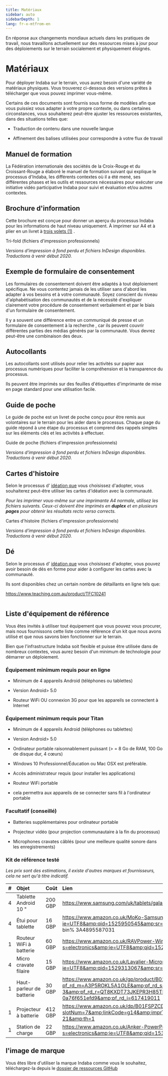 ```yaml
---
title: Matériaux
sidebar: auto
sidebarDepth: 1
lang: fr-x-mtfrom-en
---
```

<Banner> 

 En réponse aux changements mondiaux actuels dans les pratiques de travail, nous travaillons actuellement sur des ressources mises à jour pour des déploiements sur le terrain socialement et physiquement éloignés.  

</Banner> 

# Matériaux  

<Leader> 

 Pour déployer Indaba sur le terrain, vous aurez besoin d&#39;une variété de matériaux physiques. Vous trouverez ci-dessous des versions prêtes à télécharger que vous pouvez imprimer vous-même.  


 Certains de ces documents sont fournis sous forme de modèles afin que vous puissiez vous adapter à votre propre contexte, ou dans certaines circonstances, vous souhaiterez peut-être ajuster les ressources existantes, dans des situations telles que:  

<ul><li> Traduction de contenu dans une nouvelle langue </li></ul> 
<ul><li> Affinement des balises utilisées pour correspondre à votre flux de travail </li></ul> 

</Leader> 

## Manuel de formation  

 La Fédération internationale des sociétés de la Croix-Rouge et du Croissant-Rouge a élaboré le manuel de formation suivant qui explique le processus d&#39;Indaba, les différents contextes où il a été mené, ses différentes phases et les outils et ressources nécessaires pour exécuter une initiative vidéo participative Indaba pour suivi et évaluation et/ou autres contextes.  

<translated-dropdown title="Manuel de formation de la FICR (PDF)" :langs="['en','es']" link="https://github.com/our-story-media/ourstory-resources/raw/master/field-materials/manual/ifrc-manual-%%.pdf"/> 

## Brochure d&#39;information  

 Cette brochure est conçue pour donner un aperçu du processus Indaba pour les informations de haut niveau uniquement. À imprimer sur A4 et à plier en un livret à <a href="https://en.wikipedia.org/wiki/Brochure#/media/File:Folding.svg">trois volets (1)</a> .  

<translated-dropdown title="Tri-fold (PDF)" :langs="['en','es']" link="https://github.com/our-story-media/ourstory-resources/raw/master/field-materials/booklet/brochure-%%.pdf"/> 

<DownloadLink  url="https://github.com/our-story-media/ourstory-resources/tree/master/field-materials/booklet/"> Tri-fold (fichiers d&#39;impression professionnels) </DownloadLink> 

 <em>Versions d&#39;impression à fond perdu et fichiers InDesign disponibles. Traductions à venir début 2020.</em>  

## Exemple de formulaire de consentement  

 Les formulaires de consentement doivent être adaptés à tout déploiement spécifique. Ne vous contentez jamais de les utiliser sans d&#39;abord les adapter à vos besoins et à votre communauté. Soyez conscient du niveau d&#39;alphabétisation des communautés et de la nécessité d&#39;expliquer clairement votre procédure de consentement verbalement et par le biais d&#39;un formulaire de consentement.  

 Il y a souvent une différence entre un <span class="code">communiqué de presse</span> et un formulaire de <span class="code">consentement à la recherche</span> , car ils peuvent couvrir différentes parties des médias générés par la communauté. Vous devrez peut-être une combinaison des deux.  

<translated-dropdown title="Exemple de consentement (Word docx)" :langs="['en','es']" link="https://github.com/our-story-media/ourstory-resources/raw/master/field-materials/consent/consent-template-%%.docx"/> 

## Autocollants  

 Les autocollants sont utilisés pour relier les activités sur papier aux processus numériques pour faciliter la compréhension et la transparence du processus.  

 Ils peuvent être imprimés sur des feuilles d&#39;étiquettes d&#39;imprimante de mise en page standard pour une utilisation facile.  

<translated-dropdown title="Modèle d&#39;autocollants (Word docx)" :langs="['en','es','fr','ar']" link="https://github.com/our-story-media/ourstory-resources/raw/master/field-materials/stickers/L7163-oecd-stickers-template-%%.docx"/> 


## Guide de poche  

 Le guide de poche est un livret de poche conçu pour être remis aux volontaires sur le terrain pour les aider dans le processus. Chaque page du guide répond à une étape du processus et comprend des rappels simples sur les éléments clés et les activités à effectuer.  

<translated-dropdown title="Guide de poche (PDF)" :langs="['en','es']" link="https://github.com/our-story-media/ourstory-resources/raw/master/field-materials/field-guide/print-yourself/field-guide-selfprint-%%.pdf"/> 

<DownloadLink  url="https://github.com/our-story-media/ourstory-resources/tree/master/field-materials/field-guide/print-professional"> Guide de poche (fichiers d&#39;impression professionnels) </DownloadLink> 

 <em>Versions d&#39;impression à fond perdu et fichiers InDesign disponibles. Traductions à venir début 2020.</em>  

## Cartes d&#39;histoire  

 Selon le processus d&#39; <a href="/fr/guide/ideation/">idéation que</a> vous choisissez d&#39;adopter, vous souhaiterez peut-être utiliser les cartes d&#39;idéation avec la communauté.  

 <em>Pour les imprimer vous-même sur une imprimante A4 normale, utilisez les fichiers suivants. Ceux-ci doivent être imprimés en <strong>duplex</strong> et en plusieurs <strong>pages</strong> pour obtenir les résultats recto verso corrects.</em>  

<translated-dropdown title="Cartes de l&#39;histoire - impression A4 (PDF)" :langs="['en','es']" link="https://github.com/our-story-media/ourstory-resources/raw/master/field-materials/story-cards/print-yourself/storycards-selfprint-%%.pdf"/> 

<DownloadLink  url="https://github.com/our-story-media/ourstory-resources/tree/master/field-materials/story-cards/print-professional"> Cartes d&#39;histoire (fichiers d&#39;impression professionnels) </DownloadLink> 

 <em>Versions d&#39;impression à fond perdu et fichiers InDesign disponibles. Traductions à venir début 2020.</em>  

## Dé  

 Selon le processus d&#39; <a href="/fr/guide/ideation/">idéation que</a> vous choisissez d&#39;adopter, vous pouvez avoir besoin de dés en forme pour aider à configurer les cartes avec la communauté.  

 Ils sont disponibles chez un certain nombre de détaillants en ligne tels que:  

 <a href="https://www.teaching.com.au/product/TFC10241">https://www.teaching.com.au/product/TFC10241</a>  

<img src="/imgs/dice.jpg" alt=""> 

## Liste d&#39;équipement de référence  

 Vous êtes invités à utiliser tout équipement que vous pouvez vous procurer, mais nous fournissons cette liste comme référence d&#39;un kit que nous avons utilisé et que nous savons bien fonctionner sur le terrain.  

<Tip> 

 Bien que l&#39;infrastructure Indaba soit flexible et puisse être utilisée dans de nombreux contextes, vous aurez besoin d&#39;un minimum de technologie pour démarrer un déploiement.  

</Tip> 

### Équipement minimum requis pour en ligne  

<ul><li> Minimum de 4 appareils Android (téléphones ou tablettes) </li></ul> 
<ul><li> Version Android&gt; 5.0 </li></ul> 
<ul><li> Routeur WiFi OU connexion 3G pour que les appareils se connectent à Internet </li></ul> 

### Équipement minimum requis pour Titan  

<ul><li> Minimum de 4 appareils Android (téléphones ou tablettes) </li></ul> 
<ul><li> Version Android&gt; 5.0 </li></ul> 
<ul><li> Ordinateur portable raisonnablement puissant (&gt; = 8 Go de RAM, 100 Go de disque dur, 4 cœurs) </li></ul> 
<ul><li> Windows 10 Professionnel/Éducation ou Mac OSX est préférable. </li></ul> 
<ul><li> Accès administrateur requis (pour installer les applications) </li></ul> 
<ul><li> Routeur WiFi portable </li></ul> 
<ul><li> cela permettra aux appareils de se connecter sans fil à l&#39;ordinateur portable </li></ul> 

### Facultatif (conseillé)  

<ul><li> Batteries supplémentaires pour ordinateur portable </li></ul> 
<ul><li> Projecteur vidéo (pour projection communautaire à la fin du processus) </li></ul> 
<ul><li> Microphones cravates câblés (pour une meilleure qualité sonore dans les enregistrements) </li></ul> 

### Kit de référence testé  

 <em>Les prix sont des estimations, il existe d&#39;autres marques et fournisseurs, cela ne sert qu&#39;à titre indicatif.</em>  

 | # | Objet | Coût | Lien |  
 | :--- | :--- | :--- | :--- |  
 | 4 | Tablette Android 10 &quot;| 200 GBP | <a href="https://www.samsung.com/uk/tablets/galaxy-tab-a-10-1-2016-t580/SM-T580NZKABTU/">https://www.samsung.com/uk/tablets/galaxy-tab-a-10-1-2016-t580/SM-T580NZKABTU/</a> |  
 | 4 | Étui pour tablette | 16 GBP | <a href="https://www.amazon.co.uk/MoKo-Samsung-Galaxy-10-1-Built/dp/B01LX4VLYD/ref=sr_1_3?ie=UTF8&amp;qid=1525950545&amp;sr=8-3&amp;keywords=case+for+galaxy+tab+a&amp;refinements=p_n_feature_browse-bin%3A4895587031">https://www.amazon.co.uk/MoKo-Samsung-Galaxy-10-1-Built/dp/B01LX4VLYD/ref=sr_1_3?ie=UTF8&amp;qid=1525950545&amp;sr=8-3&amp;keywords=case+for+galaxy+tab+ a &amp; raffinements = p_n_feature_browse-bin% 3A4895587031</a> |  
 | 1 | Routeur WiFi à batterie | 60 GBP | <a href="https://www.amazon.co.uk/RAVPower-Wireless-Portable-Companion-Streamer/dp/B076M3X2GR/ref=sr_1_12?s=electronics&amp;ie=UTF8&amp;qid=1525100823&amp;sr=1-12&amp;keywords=battery+wireless+router">https://www.amazon.co.uk/RAVPower-Wireless-Portable-Companion-Streamer/dp/B076M3X2GR/ref=sr_1_12?s=electronics&amp;ie=UTF8&amp;qid=1525100823&amp;sr=1-12&amp;keywords=battery+wireless+router</a> |  
 | 4 | Micro cravate filaire | 15 GBP | <a href="https://www.amazon.co.uk/Lavalier-Microphone-Smartphone-Canon-Camera/dp/B00MPDYGBE/ref=sr_1_1?ie=UTF8&amp;qid=1529313067&amp;sr=8-1&amp;keywords=boya">https://www.amazon.co.uk/Lavalier-Microphone-Smartphone-Canon-Camera/dp/B00MPDYGBE/ref=sr_1_1?ie=UTF8&amp;qid=1529313067&amp;sr=8-1&amp;keywords=boya</a> |  
 | 1 | Haut-parleur de batterie | 30 GBP | <a href="https://www.amazon.co.uk/gp/product/B016MO90GW/ref=s9_acsd_zgift_hd_bw_bfmct9_c_x_w?pf_rd_m=A3P5ROKL5A1OLE&amp;pf_rd_s=merchandised-search-3&amp;pf_rd_r=QT8KXDT73JKEPR3H85TM&amp;pf_rd_t=101&amp;pf_rd_p=46dd7e12-d969-5548-b29a-0a76f651efd9&amp;pf_rd_i=617419011">https://www.amazon.co.uk/gp/product/B016MO90GW/ref=s9_acsd_zgift_hd_bw_bfmct9_c_x_w?pf_rd_m=A3P5ROKL5A1OLE&amp;pf_rd_s=merchandised-search-3&amp;pf_rd_r=QT8KXDT73JKEPR3H85TM&amp;pf_rd_t=101&amp;pf_rd_p=46dd7e12-d969-5548-b29a-0a76f651efd9&amp;pf_rd_i=617419011</a> |  
 | 1 | Projecteur à batterie | 412 GBP | <a href="https://www.amazon.co.uk/dp/B01FSPZCDG/ref=as_at?slotNum=7&amp;linkCode=g14&amp;imprToken=N29..iMjijff7TCKcSbaww&amp;creativeASIN=B01FSPZCDG&amp;tag=dotdash21-21&amp;th=1">https://www.amazon.co.uk/dp/B01FSPZCDG/ref=as_at?slotNum=7&amp;linkCode=g14&amp;imprToken=N29..iMjijff7TCKcSbaww&amp;creativeASIN=B01FSPZCDG&amp;tag=dotdash21-21&amp;th=1</a> |  
 | 1 | Station de charge | 22 GBP | <a href="https://www.amazon.co.uk/Anker-PowerPort-Family-Sized-Technology-Smartphones-Black/dp/B00PK1IIJY/ref=sr_1_20?s=electronics&amp;ie=UTF8&amp;qid=1530862198&amp;sr=1-20&amp;keywords=anker+charger">https://www.amazon.co.uk/Anker-PowerPort-Family-Sized-Technology-Smartphones-Black/dp/B00PK1IIJY/ref=sr_1_20?s=electronics&amp;ie=UTF8&amp;qid=1530862198&amp;sr=1-20&amp;keywords=anker+charger</a> |  

## l&#39;image de marque  

 Vous êtes libre d&#39;utiliser la marque Indaba comme vous le souhaitez, téléchargez-la depuis le <a href="https://github.com/our-story-media/ourstory-resources/tree/master/branding">dossier de ressources GitHub</a>  
